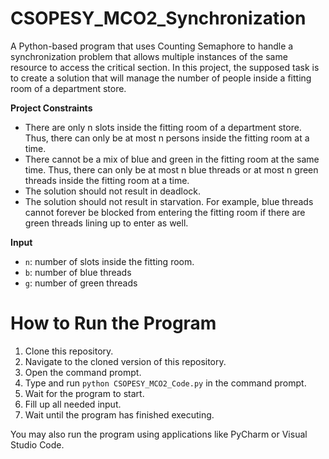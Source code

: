 # CSOPESY_MCO2_Synchronization

A Python-based program that uses Counting Semaphore to handle a synchronization problem that allows multiple instances of the same resource to access the critical section. In this project, the supposed task is to create a solution that will manage the number of people inside a fitting room of a department store.

**Project Constraints**
- There are only n slots inside the fitting room of a department store. Thus, there can only be at most n persons inside the fitting room at a time.
- There cannot be a mix of blue and green in the fitting room at the same time. Thus, there can only be at most n blue threads or at most n green threads inside the fitting room at a time.
- The solution should not result in deadlock.
- The solution should not result in starvation. For example, blue threads cannot forever be blocked from entering the fitting room if there are green threads lining up to enter as well.

**Input**
- `n`: number of slots inside the fitting room.
- `b`: number of blue threads
- `g`: number of green threads

# How to Run the Program
1. Clone this repository.
2. Navigate to the cloned version of this repository.
3. Open the command prompt.
4. Type and run `python CSOPESY_MCO2_Code.py` in the command prompt.
5. Wait for the program to start.
6. Fill up all needed input.
7. Wait until the program has finished executing.

You may also run the program using applications like PyCharm or Visual Studio Code.


